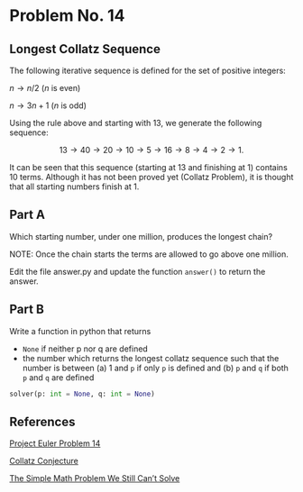 # Problem No. 14

## Longest Collatz Sequence

The following iterative sequence is defined for the set of positive integers:

$n \to n/2$ ($n$ is even)

$n \to 3n + 1$ ($n$ is odd)

Using the rule above and starting with 13, we generate the following sequence:

```math
13 \to 40 \to 20 \to 10 \to 5 \to 16 \to 8 \to 4 \to 2 \to 1.
```

It can be seen that this sequence (starting at 13 and finishing at 1) contains 10 terms. 
Although it has not been proved yet (Collatz Problem), it is thought that all starting numbers finish at 1.

## Part A

Which starting number, under one million, produces the longest chain?

NOTE: Once the chain starts the terms are allowed to go above one million.

Edit the file answer.py and update the function `answer()` to return the answer.

## Part B

Write a function in python that returns 
- `None` if neither p nor q are defined
- the number which returns the longest collatz sequence such that the number is between (a) 1 and `p` if only `p` is defined and (b) `p` and `q` if both `p` and `q` are defined 

```python
solver(p: int = None, q: int = None)
```

## References

[Project Euler Problem 14](https://projecteuler.net/problem=14)

[Collatz Conjecture](https://en.wikipedia.org/wiki/Collatz_conjecture)

[The Simple Math Problem We Still Can’t Solve](https://www.quantamagazine.org/why-mathematicians-still-cant-solve-the-collatz-conjecture-20200922/)